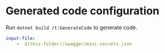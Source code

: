 # Generated code configuration

Run `dotnet build /t:GenerateCode` to generate code.

``` yaml
input-file:
    -  $(this-folder)/swagger/mini-secrets.json
```

